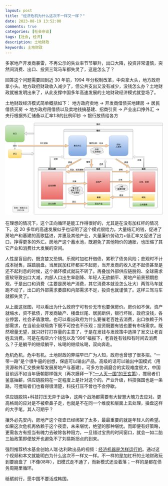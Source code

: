 ```yaml
---
layout: post
title: "经济危机为什么这次不一样又一样？"
date: 2023-08-19 13:52:00
comments: true
categories: [社会杂谈]
tags: [社会, 经济]
description: 土地财政 
keywords: 土地财政
---
```


多家地产开发商暴雷，不再公示的失业率节节攀升，出口大降，投资非常谨慎，突然间消费、出口、投资三驾马车都失灵了，这是怎么了？

回答这个问题需要回到近 30 年前，1994 年分税制改革，中央拿大头，地方政府拿小头。地方政府财政收入减少了，但公共支出又没有减少，没钱怎么办？土地财政就被发明出来了，从此支撑中国多年高速发展的土地财政经济模式就登场了。

土地财政经济模式简单概括如下：
地方政府卖地 → 开发商借债买地建房 → 居民借债买房 → 地方政府用借债以及卖地钱搞基建、招商引资 → 产业出口挣外汇 → 央行根据外汇储备以汇率1:8的比例印钞 → 银行放债给各方

![土地财政经济模式](/images/posts/2023/land_finance.jpg)

<!--more-->

在理想的情况下，这个正向循环是能工作得很好的，尤其是在没有加杠杆的情况下。这 20 多年的高速发展似乎也证明了这个模式很给力。大量结汇的钱，促进了房地产和基建的高歌猛进，并惠及其他产业，大量廉价劳动力+低汇率又促进了出口，挣得更多的外汇。房地产这个蓄水池，既避免了其他物价的通胀，也压缩了其它产业和消费壮大发展的空间。

人性是盲目的，既贪婪又恐惧。乐观时加杠杆借债，累积了债务风险；悲观时不计成本抛售，踩踏崩盘。当居民加杠杆都买不起房，当开发商的收入还不起债甚至是还不起利息的时候，这个循环模式就玩不转了。再叠加外部供应链脱钩、全球需求疲软导致出口大减，内部人口出生率剧降、年轻人无欲躺平、房地产前景预期悲观，于是出口和消费（主要是房地产消费，其它消费本就没怎么壮大）两驾马车就跑不动了，出口的外部需求萎靡和内部需求不足，投资也就谨慎了。这样三驾马车就都失灵了。

从上面这张图，可以看出为什么政府宁可有价无市也要保房价。房价如不保，资产就缩水，资不抵债，开发商破产、楼盘烂尾、居民断供，银行坏账，政府没钱，各业停罢，社会矛盾激增。也可以看出政府为什么要催老百姓去消费，出口依赖于外部需求，在当前全球局势下既不可控也不乐观；投资既要有钱也要有市场需求。既然增量无望，就只好打打存量的主意了，于是在发钱与发政策中选择了发文让老百姓去消费。可是在掏空六个钱包以及“996”福报下，老百姓有钱和有时间去消费么？于是躺平的继续躺平，吆喝的继续吆喝，双向奔赴。

危机危机，危中有机。土地财政的弊端早已广为人知，政府也曾想了很多招。“一带一路”是个很牛逼的创想，保底可以输出产品，高级的话可以输出中国模式（用资源和外汇交换来帮发展房地产与基建）。可多方协调磨合的实现难度很大，中国目前远不如当年唐朝那样强大（再次膜拜一下[“一人灭一国”的王玄策](https://baike.baidu.com/item/%E7%8E%8B%E7%8E%84%E7%AD%96/2256445/)），搅局者们釜底抽薪，供应链脱钩在一定程度上是针对这个的。产业升级，科技强国也是一条路，可搅局者们也看得很清楚，科技打压不曾也不会停歇。

供应链脱钩+科技打压无异于战争，这两个战场都需要有大智慧大魄力去应对。更高格局的应对是不被牵鼻子走，也就是不在同一个维度和层面上去处理，操盘这样的大手笔，其人可期乎？

攘外必先安内，房地产这个夜壶已经绑架了太多，最最重要的就是年轻人的希望。如果这次危机再依赖于这个夜壶，未来堪忧，绝望的那种堪忧。而即便有好策略，更需各方有担当有魄力去破除各种阻力，一旦错过宝贵的时间窗口，就会一如二胎三胎政策即便放开也避免不了刘易斯拐点的到来。

强烈推荐桥水基金创始人瑞·达利欧出品的视频：[经济机器是怎样运行的](https://www.bilibili.com/video/BV15s411b7xr/)。通过这个视频和本文就能明白为什么这次不一样又一样。不一样的是加杠杆的土地财政玩到要崩盘了（不像08年），旧模式走不通了，而新模式还没着落；一样的是都在债务周期里循环。

砥砺前行，愿中国不要活成韩国。